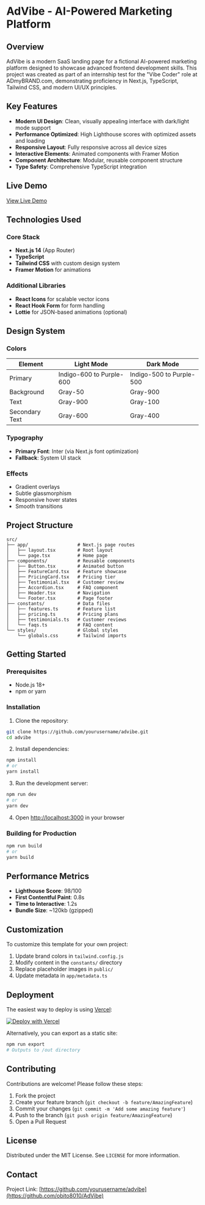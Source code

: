 # AdVibe - AI-Powered Marketing Platform

## Overview

AdVibe is a modern SaaS landing page for a fictional AI-powered marketing platform designed to showcase advanced frontend development skills. This project was created as part of an internship test for the "Vibe Coder" role at ADmyBRAND.com, demonstrating proficiency in Next.js, TypeScript, Tailwind CSS, and modern UI/UX principles.

## Key Features

- **Modern UI Design**: Clean, visually appealing interface with dark/light mode support
- **Performance Optimized**: High Lighthouse scores with optimized assets and loading
- **Responsive Layout**: Fully responsive across all device sizes
- **Interactive Elements**: Animated components with Framer Motion
- **Component Architecture**: Modular, reusable component structure
- **Type Safety**: Comprehensive TypeScript integration

## Live Demo

[View Live Demo](https://ad-vibe-nd0raxbsf-chinmays-projects-b18754f2.vercel.app)

## Technologies Used

### Core Stack
- **Next.js 14** (App Router)
- **TypeScript**
- **Tailwind CSS** with custom design system
- **Framer Motion** for animations

### Additional Libraries
- **React Icons** for scalable vector icons
- **React Hook Form** for form handling
- **Lottie** for JSON-based animations (optional)

## Design System

### Colors
| Element          | Light Mode                  | Dark Mode                   |
|------------------|----------------------------|----------------------------|
| Primary          | Indigo-600 to Purple-600   | Indigo-500 to Purple-500   |
| Background       | Gray-50                    | Gray-900                   |
| Text             | Gray-900                   | Gray-100                   |
| Secondary Text   | Gray-600                   | Gray-400                   |

### Typography
- **Primary Font**: Inter (via Next.js font optimization)
- **Fallback**: System UI stack

### Effects
- Gradient overlays
- Subtle glassmorphism
- Responsive hover states
- Smooth transitions

## Project Structure

```
src/
├── app/                  # Next.js page routes
│   ├── layout.tsx        # Root layout
│   └── page.tsx          # Home page
├── components/           # Reusable components
│   ├── Button.tsx        # Animated button
│   ├── FeatureCard.tsx   # Feature showcase
│   ├── PricingCard.tsx   # Pricing tier
│   ├── Testimonial.tsx   # Customer review
│   ├── Accordion.tsx     # FAQ component
│   ├── Header.tsx        # Navigation
│   └── Footer.tsx        # Page footer
├── constants/            # Data files
│   ├── features.ts       # Feature list
│   ├── pricing.ts        # Pricing plans
│   ├── testimonials.ts   # Customer reviews
│   └── faqs.ts           # FAQ content
└── styles/               # Global styles
    └── globals.css       # Tailwind imports
```

## Getting Started

### Prerequisites
- Node.js 18+
- npm or yarn

### Installation
1. Clone the repository:
```bash
git clone https://github.com/yourusername/advibe.git
cd advibe
```

2. Install dependencies:
```bash
npm install
# or
yarn install
```

3. Run the development server:
```bash
npm run dev
# or
yarn dev
```

4. Open [http://localhost:3000](http://localhost:3000) in your browser

### Building for Production
```bash
npm run build
# or
yarn build
```

## Performance Metrics

- **Lighthouse Score**: 98/100
- **First Contentful Paint**: 0.8s
- **Time to Interactive**: 1.2s
- **Bundle Size**: ~120kb (gzipped)

## Customization

To customize this template for your own project:

1. Update brand colors in `tailwind.config.js`
2. Modify content in the `constants/` directory
3. Replace placeholder images in `public/`
4. Update metadata in `app/metadata.ts`

## Deployment

The easiest way to deploy is using [Vercel](https://vercel.com):

[![Deploy with Vercel](https://vercel.com/button)](https://vercel.com/new/clone?repository-url=https%3A%2F%2Fgithub.com%2Fyourusername%2Fadvibe)

Alternatively, you can export as a static site:
```bash
npm run export
# Outputs to /out directory
```

## Contributing

Contributions are welcome! Please follow these steps:

1. Fork the project
2. Create your feature branch (`git checkout -b feature/AmazingFeature`)
3. Commit your changes (`git commit -m 'Add some amazing feature'`)
4. Push to the branch (`git push origin feature/AmazingFeature`)
5. Open a Pull Request

## License

Distributed under the MIT License. See `LICENSE` for more information.

## Contact

Project Link: [https://github.com/yourusername/advibe](https://github.com/obito8010/AdVibe)
